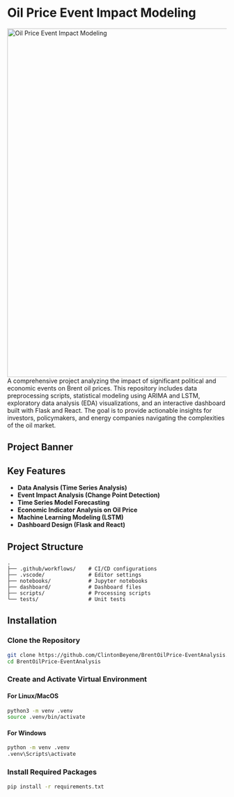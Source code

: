 # Oil Price Event Impact Modeling
<img src="relative/dashboard/Profileimage.jpg" alt="Oil Price Event Impact Modeling" width="800"/> 
A comprehensive project analyzing the impact of significant political and economic events on Brent oil prices. This repository includes data preprocessing scripts, statistical modeling using ARIMA and LSTM, exploratory data analysis (EDA) visualizations, and an interactive dashboard built with Flask and React. The goal is to provide actionable insights for investors, policymakers, and energy companies navigating the complexities of the oil market.

## Project Banner

## Key Features
- **Data Analysis (Time Series Analysis)**
- **Event Impact Analysis (Change Point Detection)**
- **Time Series Model Forecasting**
- **Economic Indicator Analysis on Oil Price**
- **Machine Learning Modeling (LSTM)**
- **Dashboard Design (Flask and React)**


## Project Structure
```
.
├── .github/workflows/    # CI/CD configurations
├── .vscode/              # Editor settings
├── notebooks/            # Jupyter notebooks
├── dashboard/            # Dashboard files
├── scripts/              # Processing scripts
└── tests/                # Unit tests
```

## Installation

### Clone the Repository
```bash
git clone https://github.com/ClintonBeyene/BrentOilPrice-EventAnalysis.git
cd BrentOilPrice-EventAnalysis
```

### Create and Activate Virtual Environment

#### For Linux/MacOS
```bash
python3 -m venv .venv
source .venv/bin/activate
```

#### For Windows
```bash
python -m venv .venv
.venv\Scripts\activate
```

### Install Required Packages
```bash
pip install -r requirements.txt
```
